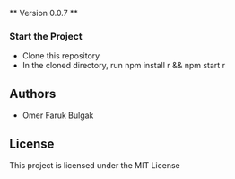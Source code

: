 ** Version 0.0.7 **

### Start the Project

* Clone this repository
* In the cloned directory, run npm install r && npm start r

## Authors

* Omer Faruk Bulgak

## License 

This project is licensed under the MIT License


